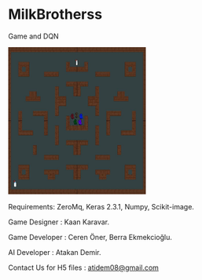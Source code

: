 # MilkBrotherss
 Game and DQN
 
<img src="https://github.com/atidem/MilkBrotherss/blob/master/main.png" alt="alt text" width="280" height="300">


Requirements:
ZeroMq, 
Keras 2.3.1, 
Numpy, 
Scikit-image.

Game Designer : Kaan Karavar.

Game Developer : Ceren Öner, Berra Ekmekcioğlu.

AI Developer : Atakan Demir.

Contact Us for H5 files : atidem08@gmail.com 
